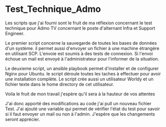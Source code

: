# Test_Technique_Admo
Les scripts que j'ai fourni sont le fruit de ma réflexion concernant le test technique pour Admo TV concernant le poste d'alternant Infra et Support Engineer. 

Le premier script concerne la sauvegarde de toutes les bases de données d'un système. il permet aussi d'envoyer un fichier à une machine étrangère en utilisant SCP. 
L'envoie est soumis à des tests de connexion. 
Si l'envoi échoue un mail est envoyé à l'administrateur pour l'informer de la situation. 


Le deuxieme script, un ansible playbook permet d'installer et de configurer Nginx pour Ubuntu. le script déroule toutes les taches à effectuer pour avoir une installation complète. 
Le script crée aussi un utilisateur Worldy et un fichier texte dans le home directory de cet utilisateur. 

Voila le fruit de mon travail j'espère qu'il sera à la hauteur de vos attentes 



J'ai donc apporté des modifications au code j'ai pull un nouveau fichier Test. J'ai ajouté une variable qui permet de vérifier l'état du test pour savoir si il faut envoyer un mail ou non à l'admin. 
J'espère que les changements seront apprécier.
